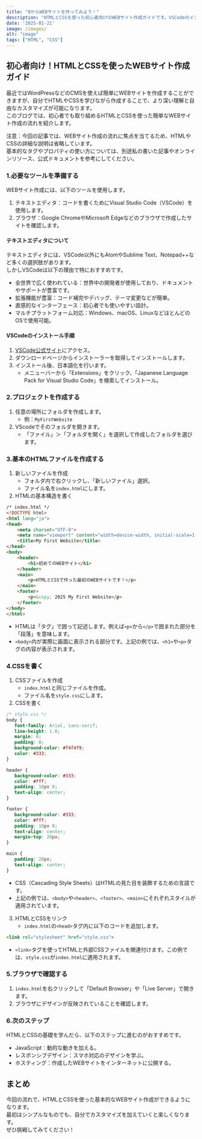 ```yaml
---
title: "0からWEBサイトを作ってみよう！"
description: "HTMLとCSSを使った初心者向けのWEBサイト作成ガイドです。VSCodeのインストールから基本構造の作成、CSSによるデザインの追加まで、わかりやすく解説しています。WEBサイト作成を基礎から始めたい方におすすめの内容です！"
date: '2025-01-21'
image: /images/
alt: "image"
tags: ["HTML", "CSS"]
---
```


## 初心者向け！HTMLとCSSを使ったWEBサイト作成ガイド

最近ではWordPressなどのCMSを使えば簡単にWEBサイトを作成することができますが、自分でHTMLやCSSを学びながら作成することで、より深い理解と自由なカスタマイズが可能になります。  
このブログでは、初心者でも取り組めるHTMLとCSSを使った簡単なWEBサイト作成の流れを紹介します。  

注意：今回の記事では、WEBサイト作成の流れに焦点を当てるため、HTMLやCSSの詳細な説明は省略しています。  
基本的なタグやプロパティの使い方については、別途私の書いた記事やオンラインリソース、公式ドキュメントを参考にしてください。  

### 1.必要なツールを準備する

WEBサイト作成には、以下のツールを使用します。  
1. テキストエディタ：コードを書くためにVisual Studio Code（VSCode）を使用します。  
2. ブラウザ：Google ChromeやMicrosoft Edgeなどのブラウザで作成したサイトを確認します。  

#### テキストエディタについて

テキストエディタには、VSCode以外にもAtomやSublime Text、Notepad++など多くの選択肢があります。  
しかしVSCodeは以下の理由で特におすすめです。  
- 全世界で広く使われている：世界中の開発者が使用しており、ドキュメントやサポートが豊富です。  
- 拡張機能が豊富：コード補完やデバッグ、テーマ変更などが簡単。  
- 直感的なインターフェース：初心者でも使いやすい設計。  
- マルチプラットフォーム対応：Windows、macOS、LinuxなどほとんどのOSで使用可能。  

#### VSCodeのインストール手順

1. [VSCode公式サイト](https://code.visualstudio.com/)にアクセス。  
2. ダウンロードページからインストーラーを取得してインストールします。  
3. インストール後、日本語化を行います。  
   - メニューバーから「Extensions」をクリック、「Japanese Language Pack for Visual Studio Code」を検索してインストール。  

### 2.プロジェクトを作成する

1. 任意の場所にフォルダを作成します。  
   - 例：`MyFirstWebsite`
2. VScodeでそのフォルダを開きます。  
   - 「ファイル」＞「フォルダを開く」を選択して作成したフォルダを選びます。  
  
### 3.基本のHTMLファイルを作成する

1. 新しいファイルを作成  
   - フォルダ内で右クリックし、「新しいファイル」選択。  
   - ファイル名を`index.html`にします。  
2. HTMLの基本構造を書く　　
```html
/* index.html */
<!DOCTYPE html>
<html lang="ja">
<head>
    <meta charset="UTF-8">
    <meta name="viewport" content="width=device-width, initial-scale=1.0">
    <title>My First Website</title>
</head>
<body>
    <header>
        <h1>初めてのWEBサイト</h1>
    </header>
    <main>
        <p>HTMLとCSSで作った最初のWEBサイトです！</p>
    </main>
    <footer>
        <p>&copy; 2025 My First Website</p>
    </footer>
</body>
</html>
```
- HTMLは「タグ」で囲って記述します。例えば`<p>`から`</p>`で囲まれた部分を「段落」を意味します。  
- `<body>`内が実際に画面に表示される部分です。上記の例では、`<h1>`や`<p>`タグの内容が表示されます。  

### 4.CSSを書く

1. CSSファイルを作成  
   - `index.html`と同じファイルを作成。  
   - ファイル名を`style.css`にします。  
2. CSSを書く
```css
/* style.css */
body {
   font-family: Arial, sans-serif;
   line-height: 1.6;
   margin: 0;
   padding: 0;
   background-color: #f4f4f9;
   color: #333;
}

header {
   background-color: #333;
   color: #fff;
   padding: 10px 0;
   text-align: center;
}

footer {
   background-color: #333;
   color: #fff;
   padding: 10px 0;
   text-align: center;
   margin-top: 20px;
}

main {
   padding: 20px;
   text-align: center;
}
```
- CSS（Cascading Style Sheets）はHTMLの見た目を装飾するための言語です。  
- 上記の例では、`<body>`や`<header>`、`<footer>`、`<main>`にそれぞれスタイルが適用されています。  

3. HTMLとCSSをリンク
   - `index.html`の`<head>`タグ内に以下のコードを追加します。  
```html
<link rel="stylesheet" href="style.css">
```
- `<link>`タグを使ってHTMLと外部CSSファイルを関連付けます。この例では、`style.css`が`index.html`に適用されます。  

### 5.ブラウザで確認する

1. `index.html`を右クリックして「Default Browser」や「Live Server」で開きます。  
2. ブラウザにデザインが反映されていることを確認します。  

### 6.次のステップ

HTMLとCSSの基礎を学んだら、以下のステップに進むのがおすすめです。  
- JavaScript：動的な動きを加える。  
- レスポンシブデザイン：スマホ対応のデザインを学ぶ。  
- ホスティング：作成したWEBサイトをインターネットに公開する。  

## まとめ

今回の流れで、HTMLとCSSを使った基本的なWEBサイト作成ができるようになります。  
最初はシンプルなものでも、自分でカスタマイズを加えていくと楽しくなります。  
ぜひ挑戦してみてください！  

